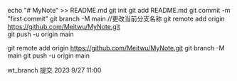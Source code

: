echo "# MyNote" >> README.md
git init
git add README.md
git commit -m "first commit"
git branch -M main //更改当前分支名称
git remote add origin https://github.com/Meitwu/MyNote.git  
git push -u origin main


git remote add origin https://github.com/Meitwu/MyNote.git
git branch -M main
git push -u origin main


wt_branch 提交  2023 9/27 11:00
